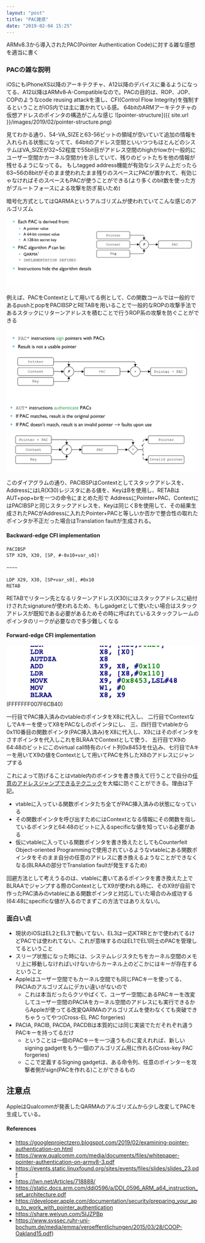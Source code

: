 ```yaml
---
layout: "post"
title: "PAC雑感"
date: "2019-02-04 15:25"
---
```


ARMv8.3から導入されたPAC(Pointer Authentication Code)に対する雑な感想を適当に書く

### PACの雑な説明
iOSにもiPhoneXS以降のアーキテクチャ、A12以降のデバイスに乗るようになってる、A12以降はARMv8‑A-Compatibleなので。PACの目的は、ROP、JOP、COPのようなcode reusing attackを潰し、CFI(Control Flow Integrity)を強制するということがiOS内では主に置かれている感。
64bitのARMアーキテクチャの仮想アドレスのポインタの構造がこんな感じ
![pointer-structure]({{ site.url }}/images/2019/02/pointer-structure.png)

見てわかる通り、54-VA_SIZEと63-56ビットの領域が空いていて追加の情報を入れられる状態になってて、64bitのアドレス空間といいつつもほとんどのシステムはVA_SIZEが32~52程度で55bit目がアドレス空間のhighかlowか(一般的にユーザー空間かカーネル空間か)を示していて、残りのビットたちを他の情報が残せるようになってる。
もしtagged address機能が有効なシステム上だったら63~56の8bitがそのまま使われたまま残りのスペースにPACが置かれて、有効じゃなければそのスペースもPACが使うことができる(より多くのbit数を使った方がブルートフォースによる攻撃を防ぎ易いため)

暗号化方式としてはQARMAというアルゴリズムが使われていてこんな感じのアルゴリズム
![qarma-algorithm](/images/2019/02/qarma-algorithm.png)



例えば、PACをContextとして用いてる例として、Cの関数コールでは一般的であるpushとpopをPACIBSPとRETABを用いることで一般的なROPの攻撃手法であるスタックにリターンアドレスを積むことで行うROP系の攻撃を防ぐことができる

![PAC-inst-diagram](/images/2019/02/pac-inst-diagram.png)
![aut-inst-diagram](/images/2019/02/aut-inst-diagram.png)

このダイアグラムの通り、PACIBSPはContextとしてスタックアドレスを、AddressにはLR(X30)レジスタにある値を、KeyはBを使用し、RETABはAUT+pop+brを一つの命令にまとめた形で AddressにPointer+PAC、ContextにはPACIBSPと同じスタックアドレスを、Keyは同じくBを使用して、その結果生成されたPACがAddressに入れたPointer+PACと等しいか否かで整合性の取れたポインタか不正だった場合はTranslation faultが生成される。

#### Backward-edge CFI implementation

```
PACIBSP
STP X29, X30, [SP, #-0x10+var_s0]!

~~~~

LDP X29, X30, [SP+var_s0], #0x10
RETAB
```

RETABでリターン先となるリターンアドレス(X30)にはスタックアドレスに紐付けされたsignatureが使われるため、もしgadgetとして使いたい場合はスタックアドレスが既知である必要があるためその時に呼ばれているスタックフレームのポインタのリークが必要なので多少難しくなる

#### Forward-edge CFI implementation

![forwardedgecfi-implement](/images/2019/02/forwardedgecfi-implement.png)
(FFFFFFF007F6CB40)

一行目でPAC挿入済みのvtableのポインタをX8に代入し、
二行目でContextなしでAキーを使ってX8をPACなしのポインタにし、
三、四行目でvtableから0x110番目の関数ポインタ(PAC挿入済み)をX8に代入し、X9にはそのポインタをさすポインタを代入しこれをBLRAAでContextとして使う、
五行目でX9の64:48のビットにこのvirtual call特有のバイト列0x8453を仕込み、七行目でAキーを用いてX9の値をContextとして用いてPACを外したX8のアドレスにジャンプする

これによって防げることはvtable内のポインタを書き換えて行うことで自分の[任意のアドレスジャンプできるテクニック](https://www.syssec.ruhr-uni-bochum.de/media/emma/veroeffentlichungen/2015/03/28/COOP-Oakland15.pdf)を大幅に防ぐことができる。理由は下記。
- vtableに入っている関数ポインタたち全てがPAC挿入済みの状態になっている
- その関数ポインタを呼び出すためにはContextとなる情報にその関数を指しているポインタと64:48のビットに入るspecificな値を知っている必要がある
- 仮にvtableに入っている関数ポインタを書き換えたとしてもCounterfeit Object-oriented Programmingで使用されているようなvtableにある関数ポインタをそのまま自分の任意のアドレスに書き換えるようなことができなくなる(BLRAAの部分でTranslation faultが発生するため)

回避方法として考えうるのは、vtableに書いてあるポインタを書き換えた上でBLRAAでジャンプする際のContextとしてX9が使われる時に、そのX9が自前で作ったPAC済みのvtableにある関数ポインタと対応していた場合のみ成功する(64:48にspecificな値が入るのでまずこの方法ではありえない)。

### 面白い点
  - 現状のiOSはEL2とEL3で動いてない、EL3は一応KTRRとかで使われてるけどPACでは使われてない、これが意味するのはEL1でEL1同士のPACを管理してるということ
  - スリープ状態になった時には、システムレジスタたちをカーネル空間のメモリ上に移動しなければいけないからカーネル上のどこかにはキーが存在するということ
  - Appleはユーザー空間でもカーネル空間でも同じPACキーを使ってる、PACIAのアルゴリズムにデカい違いがないので
    - これは本当だったらクソやばくて、ユーザー空間にあるPACキーを改変してユーザー空間のPACIAをカーネル空間のアドレスにも実行できるからAppleが使ってる改変QARMAのアルゴリズムを使わなくても突破できちゃうってやつ(Cross-EL PAC forgeries)
  - PACIA, PACIB, PACDA, PACDBは本質的には同じ実装でただそれぞれ違うPACキーを持ってるだけ
    - ということは一個のPACキーを一つ違うものに変えれれば、新しいsigning gadgetをもう一個のアルゴリズム用に作れる(Cross-key PAC forgeries)
    - ここで定義するSigning gadgetは、ある命令列、任意のポインターを攻撃者側がsign(PACを作れる)ことができるもの


## 注意点
AppleはQualcommが発表したQARMAのアルゴリズムから少し改変してPACを生成している。






#### References
- https://googleprojectzero.blogspot.com/2019/02/examining-pointer-authentication-on.html
- https://www.qualcomm.com/media/documents/files/whitepaper-pointer-authentication-on-armv8-3.pdf
- https://events.static.linuxfound.org/sites/events/files/slides/slides_23.pdf
- https://lwn.net/Articles/718888/
- https://static.docs.arm.com/ddi0596/a/DDI_0596_ARM_a64_instruction_set_architecture.pdf
- https://developer.apple.com/documentation/security/preparing_your_app_to_work_with_pointer_authentication
- https://share.weiyun.com/5IJZPBp
- https://www.syssec.ruhr-uni-bochum.de/media/emma/veroeffentlichungen/2015/03/28/COOP-Oakland15.pdf)
